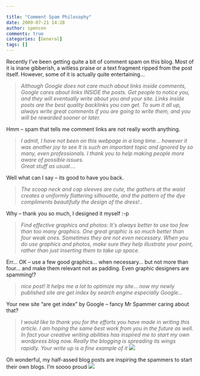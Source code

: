 ```yaml
---

title: "Comment Spam Philosophy"
date: 2009-07-21 14:28
author: spencen
comments: true
categories: [General]
tags: []
---
```

<P>Recently I’ve been getting quite a bit of comment spam on this blog. Most of it is inane gibberish, a witless praise or a text fragment ripped from the post itself. However, some of it is actually quite entertaining…</P>
<BLOCKQUOTE>
<P><EM>Although Google does not care much about links inside comments, Google cares about links INSIDE the posts. Get people to notice you, and they will eventually write about you and your site. Links inside posts are the best quality backlinks you can get. To sum it all up, always write great comments if you are going to write them, and you will be rewarded sooner or later.</EM></P></BLOCKQUOTE>
<P>Hmm – spam that tells me comment links are not really worth anything.</P>
<BLOCKQUOTE>
<P><EM>I admit, I have not been on this webpage in a long time... however it was another joy to see It is such an important topic and ignored by so many, even professionals. I thank you to help making people more aware of possible issues. <BR>Great stuff as usual....</EM></P></BLOCKQUOTE>
<P>Well what can I say – its good to have you back.</P>
<BLOCKQUOTE>
<P><EM>The scoop neck and cap sleeves are cute, the gathers at the waist creates a uniformly flattering silhouette, and the pattern of the dye compliments beautifully the design of the dress!..</EM></P></BLOCKQUOTE>
<P>Why – thank you so much, I designed it myself :-p</P>
<BLOCKQUOTE>
<P><EM>Find effective graphics and photos: It's always better to use too few than too many graphics. One great graphic is so much better than four weak ones. Sometimes they are not even necessary. When you do use graphics and photos, make sure they help illustrate your point, rather than just inserting them to take up space.</EM></P></BLOCKQUOTE>
<P>Err… OK – use a few good graphics… when necessary… but not more than four… and make them relevant not as padding. Even graphic designers are spamming!?</P>
<BLOCKQUOTE>
<P><EM>nice post! It helps me a lot to optimize my site… now my newly published site are get index by search engine especially Google…</EM></P></BLOCKQUOTE>
<P>Your new site “are get index” by Google – fancy Mr Spammer caring about that?</P>
<BLOCKQUOTE>
<P><EM>I would like to thank you for the efforts you have made in writing this article. I am hoping the same best work from you in the future as well. In fact your creative writing abilities has inspired me to start my own wordpress blog now. Really the blogging is spreading its wings rapidly. Your write up is a fine example of it <IMG border=0 src="http://blog.spencen.com/emoticons/smile.png"></EM></P></BLOCKQUOTE>
<P>Oh wonderful, my half-assed blog posts are inspiring the spammers to start their own blogs. I’m soooo proud <IMG border=0 src="http://blog.spencen.com/emoticons/smile.png"></P>

